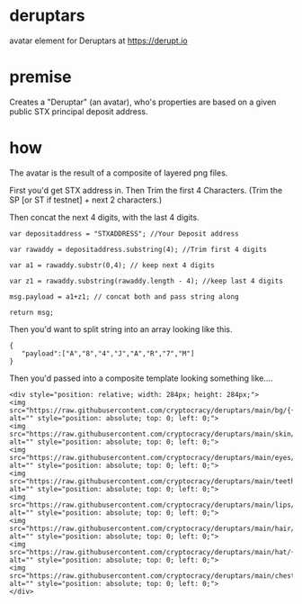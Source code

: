 # deruptars
avatar element for Deruptars at https://derupt.io

# premise
Creates a "Deruptar" (an avatar), who's properties are based on a given public STX principal deposit address. 

# how
The avatar is the result of a composite of layered png files.

First you'd get STX address in. Then Trim the first 4 Characters. (Trim the SP [or ST if testnet] + next 2 characters.)

Then concat the next 4 digits, with the last 4 digits.

```
var depositaddress = "STXADDRESS"; //Your Deposit address

var rawaddy = depositaddress.substring(4); //Trim first 4 digits

var a1 = rawaddy.substr(0,4); // keep next 4 digits

var z1 = rawaddy.substring(rawaddy.length - 4); //keep last 4 digits

msg.payload = a1+z1; // concat both and pass string along

return msg;
```
Then you'd want to split string into an array looking like this.
```
{
   "payload":["A","8","4","J","A","R","7","M"]
}
```
Then you'd passed into a composite template looking something like....
```
<div style="position: relative; width: 284px; height: 284px;">
<img src="https://raw.githubusercontent.com/cryptocracy/deruptars/main/bg/{{msg.payload[0]}}_bg.png" alt="" style="position: absolute; top: 0; left: 0;">
<img src="https://raw.githubusercontent.com/cryptocracy/deruptars/main/skin/{{msg.payload[1]}}_skin.png" alt="" style="position: absolute; top: 0; left: 0;">
<img src="https://raw.githubusercontent.com/cryptocracy/deruptars/main/eyes/{{msg.payload[2]}}_eyes.png" alt="" style="position: absolute; top: 0; left: 0;">
<img src="https://raw.githubusercontent.com/cryptocracy/deruptars/main/teeth/{{msg.payload[3]}}_teeth.png" alt="" style="position: absolute; top: 0; left: 0;">
<img src="https://raw.githubusercontent.com/cryptocracy/deruptars/main/lips/{{msg.payload[4]}}_lips.png" alt="" style="position: absolute; top: 0; left: 0;">
<img src="https://raw.githubusercontent.com/cryptocracy/deruptars/main/hair/{{msg.payload[5]}}_hair.png" alt="" style="position: absolute; top: 0; left: 0;">
<img src="https://raw.githubusercontent.com/cryptocracy/deruptars/main/hat/{{msg.payload[6]}}_hat.png" alt="" style="position: absolute; top: 0; left: 0;">
<img src="https://raw.githubusercontent.com/cryptocracy/deruptars/main/chest/{{msg.payload[7]}}_chest.png" alt="" style="position: absolute; top: 0; left: 0;">
</div>

```





